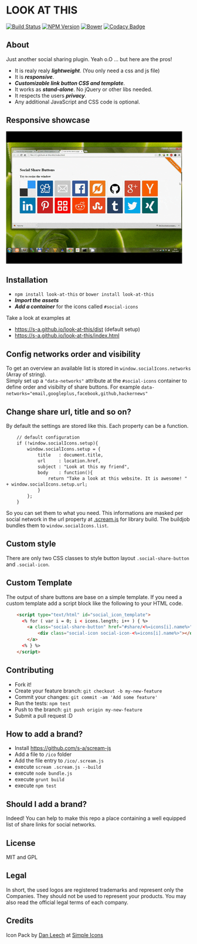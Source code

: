 # LOOK AT THIS
[![Build Status](http://img.shields.io/travis/s-a/look-at-this.svg?style=flat-square)](https://travis-ci.org/s-a/look-at-this)
[![NPM Version](http://img.shields.io/npm/v/look-at-this.svg?style=flat-square)](https://www.npmjs.org/package/look-at-this)
[![Bower](http://img.shields.io/bower/v/look-at-this.svg?style=flat-square)](http://bower.io/search/?q=look-at-this)
[![Codacy Badge](https://www.codacy.com/project/badge/2d8ee24ff09c4ef09854ef29a7ffca75)](https://www.codacy.com/public/stephanahlf/look-at-this)

## About
Just another social sharing plugin. Yeah o.O ... but here are the pros!

 - It is realy realy ***lightweight***. (You only need a css and js file)
 - It is ***responsive***.
 - ***Customizable link button CSS and template***.
 - It works as ***stand-alone***. No jQuery or other libs needed.
 - It respects the users ***privacy***.
 - Any additional JavaScript and CSS code is optional.


## Responsive showcase
[![Responsive showcase](responsive-showcase.gif)](https://s-a.github.io/look-at-this/dist)

## Installation

 - ```npm install look-at-this``` or ```bower install look-at-this```
 - ***Import the assets***
 - ***Add a container*** for the icons called ```#social-icons```


Take a look at examples at 
 - https://s-a.github.io/look-at-this/dist (default setup)
 - https://s-a.github.io/look-at-this/index.html

## Config networks order and visibility
To get an overview an available list is stored in ```window.socialIcons.networks``` (Array of string).  
Simply set up a ```"data-networks"``` attribute at the ```#social-icons``` container to define order and visibilty of share buttons. For example ```data-networks="email,googleplus,facebook,github,hackernews"```

## Change share url, title and so on?
By default the settings are stored like this. Each property can be a function.
```
	// default configuration
	if (!window.socialIcons.setup){
		window.socialIcons.setup = {
			title 	: document.title,
			url 	: location.href,
			subject : "Look at this my friend",
			body 	: function(){
				return "Take a look at this website. It is awesome! " + window.socialIcons.setup.url;
			}
		};
	}
```
So you can set them to what you need. This informations are masked per social network in the url property at [.scream.js](https://github.com/s-a/look-at-this/blob/master/ico/.scream.js#L22) for library build. The buildjob bundles them to ```window.socialIcons.list```. 

## Custom style
There are only two CSS classes to style button layout ```.social-share-button``` and ```.social-icon```. 

## Custom Template
The output of share buttons are base on a simple template. If you need a custom template add a script block like the following to your HTML code.
``` html
	<script type="text/html" id="social_icon_template">
	  <% for ( var i = 0; i < icons.length; i++ ) { %>
		<a class="social-share-button" href="#share/<%=icons[i].name%>" target="_blank">
	 		<div class="social-icon social-icon-<%=icons[i].name%>"></div>
		</a>
	  <% } %>
	</script>
``` 


## Contributing

 - Fork it!
 - Create your feature branch: `git checkout -b my-new-feature`
 - Commit your changes: `git commit -am 'Add some feature'`
 - Run the tests: `npm test`
 - Push to the branch: `git push origin my-new-feature`
 - Submit a pull request :D


## How to add a brand?

 - Install https://github.com/s-a/scream-js
 - Add a file to ```/ico``` folder
 - Add the file entry to ```/ico/.scream.js```
 - execute ```scream .scream.js --build```
 - execute ```node bundle.js```
 - execute ```grunt build```
 - execute ```npm test```

## Should I add a brand?

Indeed! You can help to make this repo a place containing a well equipped list of share links for social networks.


## License

MIT and GPL

## Legal

In short, the used logos are registered trademarks and represent only the Companies. They should not be used to represent your products. You may also read the official legal terms of each company.

## Credits

Icon Pack by [Dan Leech](https://github.com/danleech) at [Simple Icons](https://github.com/danleech/simple-icons)